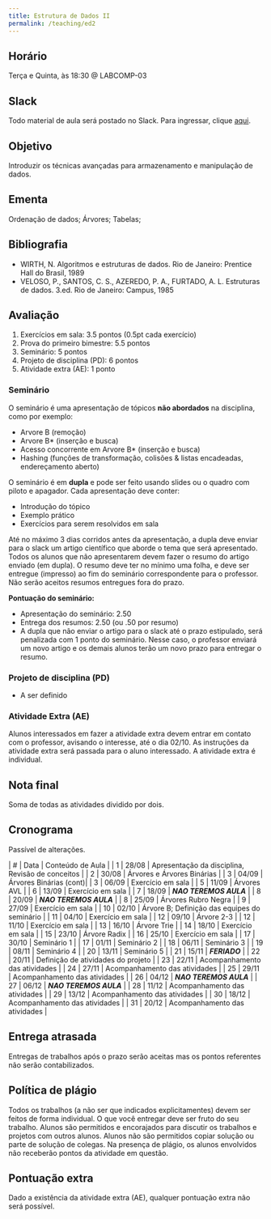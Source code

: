 ```yaml
---
title: Estrutura de Dados II
permalink: /teaching/ed2
---
```


## Horário

Terça e Quinta, às 18:30 @ LABCOMP-03

## Slack

Todo material de aula será postado no Slack. Para ingressar, clique [aqui](https://join.slack.com/t/es2-bsi/shared_invite/enQtNDI0MDA0OTMxNzE2LWEwMjgwMzdjYzA5YzE3N2UzODZkN2UwOTkwMmE3Y2QzZmMxMDZlZDQzNTg5NGNlMmMzZWE0Yzk3MTBiMTllYzI).

## Objetivo

Introduzir os técnicas avançadas para armazenamento e manipulação de dados.


## Ementa

Ordenação de dados; Árvores; Tabelas;


## Bibliografia

- WIRTH, N. Algoritmos e estruturas de dados. Rio de Janeiro: Prentice Hall do Brasil, 1989
- VELOSO, P., SANTOS, C. S., AZEREDO, P. A., FURTADO, A. L. Estruturas de dados. 3.ed. Rio de Janeiro: Campus, 1985

## Avaliação

1. Exercícios em sala: 3.5 pontos (0.5pt cada exercício)
2. Prova do primeiro bimestre: 5.5 pontos
3. Seminário: 5 pontos
3. Projeto de disciplina (PD): 6 pontos
4. Atividade extra (AE): 1 ponto

### Seminário

O seminário é uma apresentação de tópicos **não abordados** na disciplina, como por exemplo:

- Arvore B (remoção)
- Arvore B* (inserção e busca)
- Acesso concorrente em Arvore B* (inserção e busca)
- Hashing (funções de transformação, colisões & listas encadeadas, endereçamento aberto)

O seminário é em **dupla** e pode ser feito usando slides ou o quadro com piloto e apagador. Cada apresentação deve conter:
- Introdução do tópico
- Exemplo prático
- Exercícios para serem resolvidos em sala

Até no máximo 3 dias corridos antes da apresentação, a dupla deve enviar para o slack um artigo científico que aborde o tema que será apresentado. Todos os alunos que não apresentarem devem fazer o resumo do artigo enviado (em dupla). O resumo deve ter no mínimo uma folha, e deve ser entregue (impresso) ao fim do seminário correspondente para o professor. Não serão aceitos resumos entregues fora do prazo.

**Pontuação do seminário:**

- Apresentação do seminário: 2.50
- Entrega dos resumos: 2.50 (ou .50 por resumo)
- A dupla que não enviar o artigo para o slack até o prazo estipulado, será penalizada com 1 ponto do seminário. Nesse caso, o professor enviará um novo artigo e os demais alunos terão um novo prazo para entregar o resumo.

### Projeto de disciplina (PD)

- A ser definido

### Atividade Extra (AE)

Alunos interessados em fazer a atividade extra devem entrar em contato com o professor, avisando o interesse, até o dia 02/10. As instruções da atividade extra será passada para o aluno interessado. A atividade extra é individual.

## Nota final

Soma de todas as atividades dividido por dois.

## Cronograma

Passível de alterações.

| # | Data  | Conteúdo de Aula           |
| 1 | 28/08 | Apresentação da disciplina, Revisão de conceitos |
| 2 | 30/08 | Árvores e Árvores Binárias |
| 3 | 04/09 | Árvores Binárias (cont)|
| 3 | 06/09 | Exercício em sala |
| 5 | 11/09 | Árvores AVL       |
| 6 | 13/09 | Exercício em sala |
| 7 | 18/09 | ***NAO TEREMOS AULA*** |
| 8 | 20/09 | ***NAO TEREMOS AULA*** |
| 8 | 25/09 | Árvores Rubro Negra |
| 9 | 27/09 | Exercício em sala |
| 10 | 02/10 | Árvore B; Definição das equipes do seminário |
| 11 | 04/10 | Exercício em sala |
| 12 | 09/10 | Árvore 2-3 |
| 12 | 11/10 | Exercício em sala |
| 13 | 16/10 | Árvore Trie |
| 14 | 18/10 | Exercício em sala |
| 15 | 23/10 | Árvore Radix |
| 16 | 25/10 | Exercício em sala |
| 17 | 30/10 | Seminário 1 |
| 17 | 01/11 | Seminário 2 |
| 18 | 06/11 | Seminário 3 |
| 19 | 08/11 | Seminário 4 |
| 20 | 13/11 | Seminário 5 |
| 21 | 15/11 | ***FERIADO*** |
| 22 | 20/11 | Definição de atividades do projeto |
| 23 | 22/11 | Acompanhamento das atividades |
| 24 | 27/11 | Acompanhamento das atividades |
| 25 | 29/11 | Acompanhamento das atividades |
| 26 | 04/12 | ***NAO TEREMOS AULA*** |
| 27 | 06/12 | ***NAO TEREMOS AULA*** |
| 28 | 11/12 | Acompanhamento das atividades |
| 29 | 13/12 | Acompanhamento das atividades |
| 30 | 18/12 | Acompanhamento das atividades |
| 31 | 20/12 | Acompanhamento das atividades |


## Entrega atrasada

Entregas de trabalhos após o prazo serão aceitas mas os pontos referentes não serão contabilizados.

## Política de plágio

Todos os trabalhos (a não ser que indicados explicitamentes) devem ser feitos de forma individual. O que você entregar deve ser fruto do seu trabalho. Alunos são permitidos e encorajados para discutir os trabalhos e projetos com outros alunos. Alunos não são permitidos copiar solução ou parte de solução de colegas. Na presença de plágio, os alunos envolvidos não receberão pontos da atividade em questão.

## Pontuação extra

Dado a existência da atividade extra (AE), qualquer pontuação extra não será possível.
